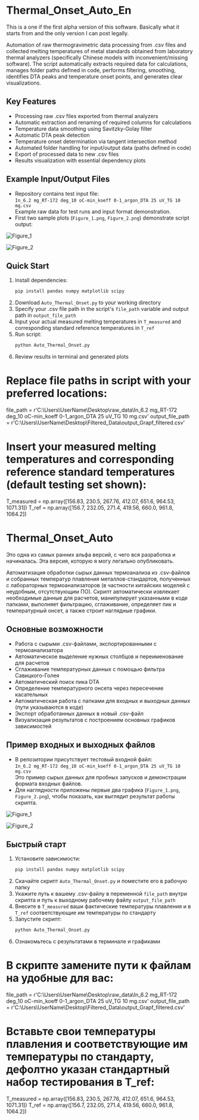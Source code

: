 # Thermal_Onset_Auto_En

This is a one if the first alpha version of this software. Basically what it starts from and the only version I can post legally.

Automation of raw thermogravimetric data processing from .csv files and collected melting temperatures of metal standards obtained from laboratory thermal analyzers (specifically Chinese models with inconvenient/missing software). The script automatically extracts required data for calculations, manages folder paths defined in code, performs filtering, smoothing, identifies DTA peaks and temperature onset points, and generates clear visualizations.

## Key Features

- Processing raw .csv files exported from thermal analyzers
- Automatic extraction and renaming of required columns for calculations
- Temperature data smoothing using Savitzky-Golay filter
- Automatic DTA peak detection
- Temperature onset determination via tangent intersection method
- Automated folder handling for input/output data (paths defined in code)
- Export of processed data to new .csv files
- Results visualization with essential dependency plots

## Example Input/Output Files

- Repository contains test input file:  
  `In_6.2 mg_RT-172 deg_10 oC-min_koeff 0-1_argon_DTA 25 uV_TG 10 mg.csv`  
  Example raw data for test runs and input format demonstration.
- First two sample plots (`Figure_1.png`, `Figure_2.png`) demonstrate script output:

![Figure_1](https://github.com/user-attachments/assets/7c968356-6f94-4004-889b-9af01bc35949)

![Figure_2](https://github.com/user-attachments/assets/15e8a2cf-a9eb-4ef9-9483-dd622f98a07b)

## Quick Start

1. Install dependencies:
    ```bash
    pip install pandas numpy matplotlib scipy
    ```
2. Download `Auto_Thermal_Onset.py` to your working directory
3. Specify your .csv file path in the script's `file_path` variable and output path in `output_file_path`
4. Input your actual measured melting temperatures in `T_measured` and corresponding standard reference temperatures in `T_ref`
5. Run script:
    ```bash
    python Auto_Thermal_Onset.py
    ```
6. Review results in terminal and generated plots

# Replace file paths in script with your preferred locations:
file_path = r'C:\Users\UserName\Desktop\raw_data\In_6.2 mg_RT-172 deg_10 oC-min_koeff 0-1_argon_DTA 25 uV_TG 10 mg.csv'
output_file_path = r'C:\Users\UserName\Desktop\Filtered_Data\output_Grapf_filtered.csv'
# Insert your measured melting temperatures and corresponding reference standard temperatures (default testing set shown):
T_measured = np.array([156.83, 230.5, 267.76, 412.07, 651.6, 964.53, 1071.31])
T_ref = np.array([156.7, 232.05, 271.4, 419.56, 660.0, 961.8, 1064.2])



# Thermal_Onset_Auto

Это одна из самых ранних альфа версий, с чего вся разработка и начиналась. Эта версия, которую я могу легально опубликовать.

Автоматизация обработки сырых данных термоанализа из .csv-файлов и собранных температур плавления металлов-стандартов, полученных с лабораторных термоанализаторов (в частности китайских моделей с неудобным, отсутствующим ПО). Скрипт автоматически извлекает необходимые данные для расчетов, манипулирует указанными в коде папками, выполняет фильтрацию, сглаживание, определяет пик и температурный онсет, а также строит наглядные графики.

## Основные возможности

- Работа с сырыми .csv-файлами, экспортированными с термоанализатора
- Автоматическое выделение нужных столбцов и переименование для расчетов
- Сглаживание температурных данных с помощью фильтра Савицкого-Голея
- Автоматический поиск пика DTA
- Определение температурного онсета через пересечение касательных
- Автоматическая работа с папками для входных и выходных данных (пути указываются в коде)
- Экспорт обработанных данных в новый .csv-файл
- Визуализация результатов с построением основных графиков зависимостей

## Пример входных и выходных файлов

- В репозитории присутствует тестовый входной файл:  
  `In_6.2 mg_RT-172 deg_10 oC-min_koeff 0-1_argon_DTA 25 uV_TG 10 mg.csv`  
  Это пример сырых данных для пробных запусков и демонстрации формата входных файлов.
- Для наглядности приложены первые два графика (`Figure_1.png`, `Figure_2.png`), чтобы показать, как выглядит результат работы скрипта.

![Figure_1](https://github.com/user-attachments/assets/7c968356-6f94-4004-889b-9af01bc35949)

![Figure_2](https://github.com/user-attachments/assets/15e8a2cf-a9eb-4ef9-9483-dd622f98a07b)

## Быстрый старт

1. Установите зависимости:
    ```bash
    pip install pandas numpy matplotlib scipy
    ```
2. Скачайте скрипт `Auto_Thermal_Onset.py` и поместите его в рабочую папку
3. Укажите путь к вашему .csv-файлу в переменной `file_path` внутри скрипта и путь к выходному рабочему файлу `output_file_path`
4. Внесите в `T_measured` ваши фактические температуры плавления и в `T_ref` соответствующие им температуры по стандарту
5. Запустите скрипт:
    ```bash
    python Auto_Thermal_Onset.py
    ```
6. Ознакомьтесь с результатами в терминале и графиками

# В скрипте замените пути к файлам на удобные для вас:
file_path = r'C:\Users\UserName\Desktop\raw_data\In_6.2 mg_RT-172 deg_10 oC-min_koeff 0-1_argon_DTA 25 uV_TG 10 mg.csv'
output_file_path = r'C:\Users\UserName\Desktop\Filtered_Data\output_Grapf_filtered.csv'
# Вставьте свои температуры плавления и соответствующие им температуры по стандарту, дефолтно указан стандартный набор тестирования в T_ref:
T_measured = np.array([156.83, 230.5, 267.76, 412.07, 651.6, 964.53, 1071.31])
T_ref = np.array([156.7, 232.05, 271.4, 419.56, 660.0, 961.8, 1064.2])
